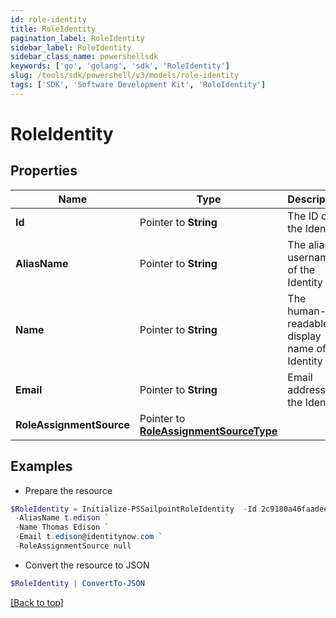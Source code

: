 ```yaml
---
id: role-identity
title: RoleIdentity
pagination_label: RoleIdentity
sidebar_label: RoleIdentity
sidebar_class_name: powershellsdk
keywords: ['go', 'golang', 'sdk', 'RoleIdentity'] 
slug: /tools/sdk/powershell/v3/models/role-identity
tags: ['SDK', 'Software Development Kit', 'RoleIdentity']
---
```



# RoleIdentity

## Properties

Name | Type | Description | Notes
------------ | ------------- | ------------- | -------------
**Id** |  Pointer to **String** | The ID of the Identity | [optional] 
**AliasName** |  Pointer to **String** | The alias / username of the Identity | [optional] 
**Name** |  Pointer to **String** | The human-readable display name of the Identity | [optional] 
**Email** |  Pointer to **String** | Email address of the Identity | [optional] 
**RoleAssignmentSource** |  Pointer to [**RoleAssignmentSourceType**](role-assignment-source-type) |  | [optional] 

## Examples

- Prepare the resource
```powershell
$RoleIdentity = Initialize-PSSailpointRoleIdentity  -Id 2c9180a46faadee4016fb4e018c20639 `
 -AliasName t.edison `
 -Name Thomas Edison `
 -Email t.edison@identitynow.com `
 -RoleAssignmentSource null
```

- Convert the resource to JSON
```powershell
$RoleIdentity | ConvertTo-JSON
```


[[Back to top]](#) 


